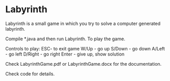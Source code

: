 # Labyrinth

Labyrinth is a small game in which you try to solve a computer generated labyrinth.

Compile *.java and then run Labyrinth. To play the game.

Controls to play:
  ESC- to exit game
  W/Up - go up
  S/Down - go down
  A/Left - go left
  D/Right - go right
  Enter - give up, show solution


Check LabyrinthGame.pdf or LabyrinthGame.docx for the documentation.

Check code for details.


